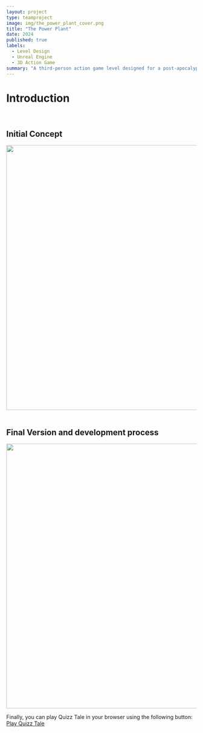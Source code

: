 ```yaml
---
layout: project
type: teamproject
image: img/the_power_plant_cover.png
title: "The Power Plant"
date: 2024
published: true
labels:
  - Level Design
  - Unreal Engine
  - 3D Action Game
summary: "A third-person action game level designed for a post-apocalyptic world in the style of The Last of Us levels."
---
```


# Introduction




<br>

## Initial Concept

<div class="text-center p-4">
  <img width="700px" class="img-fluid" src="https://i.imgur.com/QPJrUhp.png">
</div>

<br>

## Final Version and development process

<div class="text-center p-4">
  <img width="700px" class="img-fluid" src="https://i.imgur.com/RUYb8mO.mp4">
</div>

Finally, you can play Quizz Tale in your browser using the following button: <a href="quizztale_build/index.html" class="btn btn-outline-dark">Play Quizz Tale</a>

